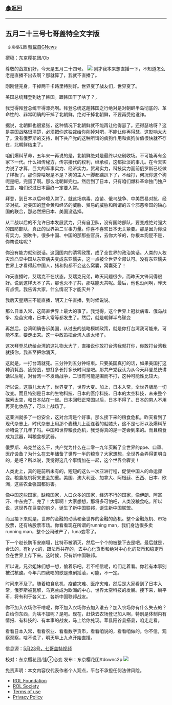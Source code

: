 ###  [:house:返回](README.md)
---


## 五月二十三号七哥盖特全文字版
` 东京樱花团` [轉載自GNews](https://gnews.org/zh-hans/2587146/)

撰稿：东京樱花团/Ob
 
尊敬的战友们好，今天是五月二十四号。
 ![](https://assets.gnews.org/wp-content/uploads/2022/05/H_1653350879.png) 
刚才我本来想直播一下，不知道怎么老是直播不出去啊？那就算了，我就不直播了。
 
刚刚健完身，干掉两千卡路里特别好。世界变了战友们，世界变了。
 
美国总统拜登到达了韩国。跟韩国干了啥了？，
 
我觉得拜登总统干得漂亮啊。拜登总统这趟韩国之行绝对是对朝鲜半岛彻底的、革命性的、非常明确的干掉了北朝鲜。绝对干掉北朝鲜，不要再受他讹诈。
 
据说，北朝鲜也很紧张，这种情况下北朝鲜就不能再让他得瑟了。还得瑟啥呀？这是美国战略很清楚，必须把你这独裁给你削掉对吧，不能让你再得瑟，这影响太大了。没有俄罗斯的支持，剩下共产党的这种所谓的疯狗作用和疯狗价值很快就不存在，北朝鲜结束了。
 
咱们爆料革命，五年来一再说的是，北朝鲜绝对是最终以悲剧收场。不可能再有金家下一代。什么祖传秘方，传宗接代的权利，继承权，这都扯淡的事儿。在今天实力说了才算，巨大的军事实力、经济实力，贸易实力，科技实力面前俄罗斯已经做了样板了。那你算啥呀是不是？狗的主人一脚都踹趴下了，不经打，何况你这个狗呢是吧，完蛋了啊。那么北朝鲜完也。然后到了日本，只有咱们爆料革命独门独户生意，咱们说过日本最终一定要入常。
 
拜登，到日本以后咔嚓入常了。就这场病毒、疫苗、俄乌战争、中美贸易对抗、经济对抗、对美国的蓝金黄和经济的威胁、贸易的威胁和所谓的五个邪恶帝国的轴心国的联合，那必然把日本、美国没选择。
 
从二战以后的不允许日本发展武力，只有自卫队，没有国防部队，要变成绝对强大的国防部队，真正的世界第二军事力量。你喜不喜欢日本无关紧要。那是因为你没有实力，别吹牛。很多中国、中国的那那些官员，去你大爷的，你根本狗屁不是，你瞎说啥呢？
 
你没有能力就别说话。这回国内的清零政策，成了全世界的政治笑话。人类的人权灾难凸显中国从东亚病夫变成东亚懦夫，这一点被全世界全部认可。没有东亚懦夫世界上才看得起中国人，猪和狗都不会这么窝囊，窝囊死了！
 
昨天直播时，艾瑞克不在状态。艾瑞克兄弟，昨天问题很少，而昨天文锋问得很好。说到这样灭不了共，那也灭不了共，那啥能灭共呢。最后，他也没问啊，昨天有点慌。我告诉大家，什么情况下才能灭共？
 
我后天星期三不能直播，明天上午直播，到时候说说。
 
那么日本入常，这简直世界上最大的事了。我觉得，这个世界上冠状病毒、俄乌战争、疫苗灾难，日本入常等都发生了。然后，就是朝鲜半岛骤变
 
再然后，台湾明确告诉美国，从过去的战略模糊政策，就是你打台湾我可能来，可能不来，要走出来。这一中政策把台湾人虐太惨了。
 
这次拜登总统给台湾的这礼物太大了，直接说你敢打台湾我就打你，你敢打台湾我就揍你，我甚至把你消灭。
 
这就是，一打台湾就死。三分钟到五分钟结束。只要美国真打的话，如果美国打这种消耗战、疲劳战，想打多长打多长时间是吧。那共产党我认为从今天拜登总统讲话以后呢，对台湾一不发动战争，二很有可能是围而不打，这种可能性比较大。
 
所以说，这事儿太大了，世界变了，世界大变。加上，日本入常，全世界版局一切改变。而且特别是日本的生物科技、日本的医疗科技、日本的太空科技，未来整个探索太空，和日本站在一起。日本回归正常国以后，日本不得了。日本的男人不用再买化妆品了，可以上战场了。
 
这亚洲就多了一份安全，这对台湾是个好事。那么接下来的粮食危机，昨天看到了现代杂志上，时代杂志上用那个麦穗儿上面连着的骷髅头，这不是七哥以及爆料革命咱说了几年了吗。中国和世界粮食危机，我觉得真的是一定会到来的。而且粮食成为武器，叫粮食核武器。
 
俄罗斯、乌克兰这么干，共产党为什么在二零一九年买断了全世界的ppe、口罩、医疗设备？为什么在去年储备了世界一半的粮食？大家想想，全世界会弄得更明白的，是吧？所以说，我觉得这几个事情加在一起，这个世界会骤变！
 
人类史上，真的是前所未有的，短短的这么一次亚洲行程，促使中国人的命运骤变。粮食危机将来更会加重。美国、澳大利亚、加拿大、阿根廷、巴西、日本、欧洲，这些农业强国都厉害。
 
像中国这些国家，缺粮国家，人口众多的国家，经济不行的国家，像伊朗、阿富汗、中东完了、完了！大事啊！大家想想，那将多可怕吧，人类没粮食吃。所以说，这世界在巨变的前夕，诞生了新中国联邦，诞生新中国联盟。
 
而且接下来就是，世界的金融的动荡和全世界的金融的危机。整个金融危机、市场股票，还有啥股票市场。你看看现在所谓的running man，我们身边很多卖running man，整个公司破产了，luna变零了。
 
下一个赵长鹏币安崩塌，比特币被消灭，然后一个个的被整下去是吧。最后就是，合法的，有k y c的，跟法币共存的，去中心化货币和绝对中心化的货币和稳定币会在世界上存下来。这时候，只有新中国联邦。
 
所以说，兄弟姐妹们想一想，偷着乐吧。若不相信呢，咱们走着看。你若有本事别被试核酸。今年六四我唱的歌是豫剧摇滚，可能，不一定。
 
时间来不及了。随着粮食危机、疫苗灾难、医疗灾难，然后是大家看到了日本入常，俄罗斯被瓦解，乌克兰成为欧洲的中心，世界太空科技的发展。接下来，躺平币，将有利于各义工、各新中国联邦战友。
 
你不加入农场你干啥呢，你不加入农场你去加入谁去？加入农场你有什么失去的？白给你东西，为啥不加呢？是吧。现在，赶快去农场登记加入啊，特别是体制内有情报、有科技的、有本事的战友，马上给你兑现。莘县阳谷县搭县，咱走走看。
 
看看日本入常，看看农业、看看数字货币，看看咱说的，看看咱做的。你不信，观察观察，啥不说了，明天早上九点开始直播。
 
信息源：[5月23号，七哥盖特视频](https://gettr.com/post/p1az0fe0be1)
 
校对：东京樱花团/逢⑦必变
发布：东京樱花团/tdownc2p
 ![](https://assets.gnews.org/wp-content/uploads/2022/03/yht.jpg) 

免责声明：本文内容仅代表作者个人观点，平台不承担任何法律风险。
  
- [ROL Foundation](https://rolfoundation.org/)
- [ROL Society](https://rolsociety.org/)
- [Terms of use](https://gnews.org/terms-of-use-3/)
- [Privacy Policy](https://gnews.org/privacy-policy/)
